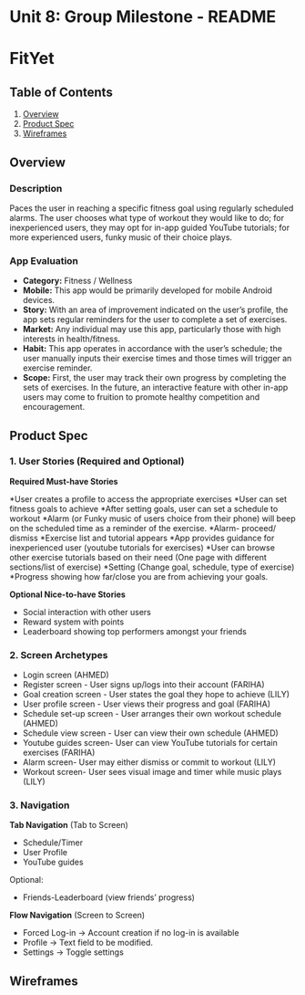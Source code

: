 Unit 8: Group Milestone - README
===

# FitYet

## Table of Contents
1. [Overview](#Overview)
1. [Product Spec](#Product-Spec)
1. [Wireframes](#Wireframes)

## Overview
### Description
Paces the user in reaching a specific fitness goal using regularly scheduled alarms. The user chooses what type of workout they would like to do; for inexperienced users, they may opt for in-app guided YouTube tutorials; for more experienced users, funky music of their choice plays. 


### App Evaluation
- **Category:** Fitness / Wellness
- **Mobile:** This app would be primarily developed for mobile Android devices.
- **Story:** With an area of improvement indicated on the user’s profile, the app sets regular reminders for the user to complete a set of exercises.
- **Market:** Any individual may use this app, particularly those with high interests in health/fitness.
- **Habit:** This app operates in accordance with the user’s schedule; the user manually inputs their exercise times and those times will trigger an exercise reminder.
- **Scope:** First, the user may track their own progress by completing the sets of exercises. In the future, an interactive feature with other in-app users may come to fruition to promote healthy competition and encouragement.

## Product Spec
### 1. User Stories (Required and Optional)

**Required Must-have Stories**

*User creates a profile to access the appropriate exercises
*User can set fitness goals to achieve
*After setting goals, user can set a schedule to workout
*Alarm (or Funky music of users choice from their phone) will beep on the scheduled time as a reminder of the exercise.
*Alarm- proceed/ dismiss
*Exercise list and tutorial appears
*App provides guidance for inexperienced user (youtube tutorials for exercises)
*User can browse other exercise tutorials based on their need (One page with different sections/list of exercise)
*Setting (Change goal, schedule, type of exercise)
*Progress showing how far/close you are from achieving your goals.

**Optional Nice-to-have Stories**

* Social interaction with other users
* Reward system with points 
* Leaderboard showing top performers amongst your friends
### 2. Screen Archetypes

* Login screen (AHMED)
* Register screen - User signs up/logs into their account (FARIHA)
* Goal creation screen - User states the goal they hope to achieve (LILY)
* User profile screen - User views their progress and goal (FARIHA)
* Schedule set-up screen - User arranges their own workout schedule (AHMED)
* Schedule view screen - User can view their own schedule (AHMED)
* Youtube guides screen- User can view YouTube tutorials for certain exercises (FARIHA)
* Alarm screen- User may either dismiss or commit to workout (LILY)
* Workout screen- User sees visual image and timer while music plays (LILY)
  
### 3. Navigation

**Tab Navigation** (Tab to Screen)

* Schedule/Timer
* User Profile
* YouTube guides

Optional:
* Friends-Leaderboard (view friends’ progress)

**Flow Navigation** (Screen to Screen)
* Forced Log-in -> Account creation if no log-in is available
* Profile -> Text field to be modified. 
* Settings -> Toggle settings

## Wireframes

